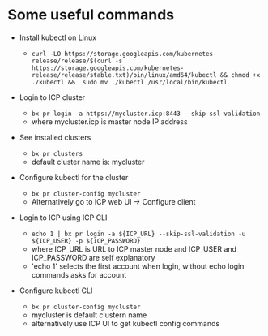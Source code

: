 # Some useful commands

- Install kubectl on Linux
  - ```curl -LO https://storage.googleapis.com/kubernetes-release/release/$(curl -s https://storage.googleapis.com/kubernetes-release/release/stable.txt)/bin/linux/amd64/kubectl && chmod +x ./kubectl &&  sudo mv ./kubectl /usr/local/bin/kubectl```

- Login to ICP cluster
  - ```bx pr login -a https://mycluster.icp:8443 --skip-ssl-validation```
  - where mycluster.icp is master node IP address

- See installed clusters
  - ```bx pr clusters```
  - default cluster name is: mycluster

- Configure kubectl for the cluster
  - ```bx pr cluster-config mycluster```
  - Alternatively go to ICP web UI -> Configure client

- Login to ICP using ICP CLI
  - ```echo 1 | bx pr login -a ${ICP_URL} --skip-ssl-validation -u ${ICP_USER} -p ${ICP_PASSWORD}```
  - where ICP_URL is URL to ICP master node and ICP_USER and ICP_PASSWORD are self explanatory
  - 'echo 1' selects the first account when login, without echo login commands asks for account

- Configure kubectl CLI
  - ```bx pr cluster-config mycluster```
  - mycluster is default clustern name
  - alternatively use ICP UI to get kubectl config commands

  


  

